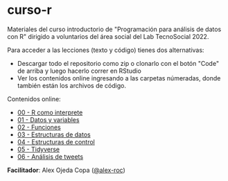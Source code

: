 # curso-r

Materiales del curso introductorio de "Programación para análisis de datos con R" dirigido a voluntarios del área social del Lab TecnoSocial 2022.

Para acceder a las lecciones (texto y código) tienes dos alternativas:

- Descargar todo el repositorio como zip o clonarlo con el botón "Code" de arriba y luego hacerlo correr en RStudio
- Ver los contenidos online ingresando a las carpetas númeradas, donde también están los archivos de código.

Contenidos online:

- [00 - R como interprete](https://github.com/lab-tecnosocial/curso-r/tree/main/00-R-como-interprete)
- [01 - Datos y variables](https://github.com/lab-tecnosocial/curso-r/tree/main/01-datos-y-variables)
- [02 - Funciones](https://github.com/lab-tecnosocial/curso-r/tree/main/02-funciones)
- [03 - Estructuras de datos](https://github.com/lab-tecnosocial/curso-r/tree/main/03-estructuras-de-datos)
- [04 - Estructuras de control](https://github.com/lab-tecnosocial/curso-r/tree/main/04-estructuras-de-control)
- [05 - Tidyverse](https://github.com/lab-tecnosocial/curso-r/tree/main/05-tidyverse)
- [06 - Análisis de tweets](https://github.com/lab-tecnosocial/curso-r/tree/main/06-analisis-de-tweets)

**Facilitador**: Alex Ojeda Copa ([@alex-roc](https://github.com/alex-roc))
